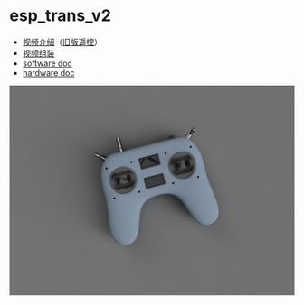 # esp_trans_v2



- [视频介绍](https://www.bilibili.com/video/BV1F94y157EU/?spm_id_from=333.999.0.0)（[旧版遥控](https://www.bilibili.com/video/BV1n44y1s7gA/?spm_id_from=333.999.0.0)）
- [视频组装](https://www.bilibili.com/video/BV1uH4y1w7Zv/?spm_id_from=333.1007.top_right_bar_window_history.content.click&vd_source=8716d934464339fd842c39fc5a97c93a)
- [software doc](./doc/software_tut.md)  
- [hardware doc](./doc/hardware_tut.md)   


![esp_trans_v2](./doc/img_readme_md/Snipaste_2024-06-12_00-41-50.png)


